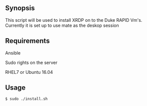 ## Synopsis

This script will be used to install XRDP on to the Duke RAPID Vm's.  Currently
it is set up to use mate as the deskop session

## Requirements

Ansible

Sudo rights on the server

RHEL7 or Ubuntu 16.04

## Usage
```
$ sudo ./install.sh
```


